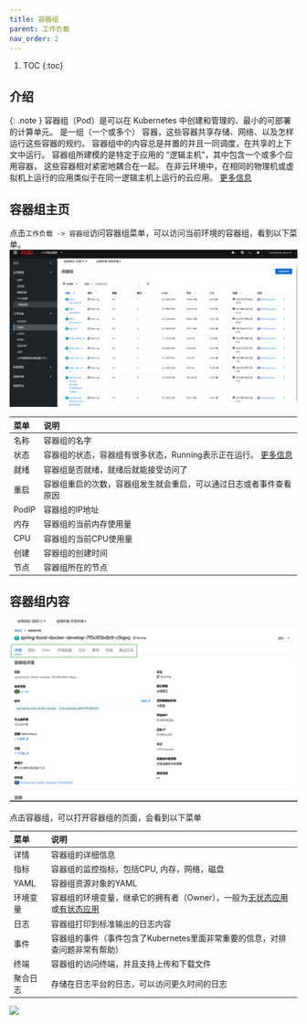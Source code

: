```yaml
---
title: 容器组
parent: 工作负载
nav_order: 2
---
```


1. TOC
{:toc}

## 介绍

{: .note }
容器组（Pod）是可以在 Kubernetes 中创建和管理的、最小的可部署的计算单元。
是一组（一个或多个） 容器，这些容器共享存储、网络、以及怎样运行这些容器的规约。
容器组中的内容总是并置的并且一同调度，在共享的上下文中运行。
容器组所建模的是特定于应用的 “逻辑主机”，其中包含一个或多个应用容器， 这些容器相对紧密地耦合在一起。 
在非云环境中，在相同的物理机或虚拟机上运行的应用类似于在同一逻辑主机上运行的云应用。
[更多信息](https://kubernetes.io/zh-cn/docs/concepts/workloads/pods/)



## 容器组主页
点击`工作负载 -> 容器组`访问容器组菜单，可以访问当前环境的容器组，看到以下菜单。
![](imgs/pods.png)

| 菜单    | 说明                                                                                                             |
|:------|:---------------------------------------------------------------------------------------------------------------|
| 名称    | 容器组的名字                                                                                                         |
| 状态    | 容器组的状态，容器组有很多状态，Running表示正在运行。 [更多信息](https://kubernetes.io/zh-cn/docs/concepts/workloads/pods/pod-lifecycle/) |
| 就绪    | 容器组是否就绪，就绪后就能接受访问了                                                                                             |
| 重启    | 容器组重启的次数，容器组发生就会重启，可以通过日志或者事件查看原因                                                                              |
| PodIP | 容器组的IP地址                                                                                                       |
| 内存    | 容器组的当前内存使用量                                                                                                    |
| CPU   | 容器组的当前CPU使用量                                                                                                   |
| 创建    | 容器组的创建时间                                                                                                       |
| 节点    | 容器组所在的节点                                                                                                       |


## 容器组内容

![](imgs/tables.png)

点击容器组，可以打开容器组的页面，会看到以下菜单

| 菜单   | 说明                                                                          |
|:-----|:----------------------------------------------------------------------------|
| 详情   | 容器组的详细信息                                                                    |
| 指标   | 容器组的监控指标，包括CPU, 内存，网络，磁盘                                                    |
| YAML | 容器组资源对象的YAML                                                                |
| 环境变量 | 容器组的环境变量，继承它的拥有者（Owner），一般为[无状态应用](../deployments)或[有状态应用](../statefulsets) |
| 日志   | 容器组打印到标准输出的日志内容                                                             |
| 事件   | 容器组的事件（事件包含了Kubernetes里面非常重要的信息，对排查问题非常有帮助）                                 |
| 终端   | 容器组的访问终端，并且支持上传和下载文件                                                        |
| 聚合日志 | 存储在日志平台的日志，可以访问更久时间的日志                                                      |

![](imgs/pod.gif)
